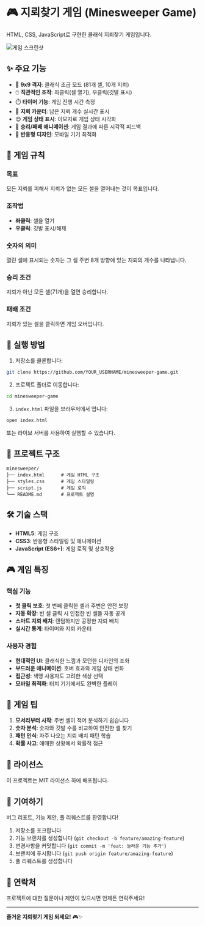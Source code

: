 # 🎮 지뢰찾기 게임 (Minesweeper Game)

HTML, CSS, JavaScript로 구현한 클래식 지뢰찾기 게임입니다.

![게임 스크린샷](https://via.placeholder.com/400x300/667eea/white?text=Minesweeper+Game)

## ✨ 주요 기능

- 🎯 **9x9 격자**: 클래식 초급 모드 (81개 셀, 10개 지뢰)
- 🖱️ **직관적인 조작**: 좌클릭(셀 열기), 우클릭(깃발 표시)
- ⏱️ **타이머 기능**: 게임 진행 시간 측정
- 🚩 **지뢰 카운터**: 남은 지뢰 개수 실시간 표시
- 😊 **게임 상태 표시**: 이모지로 게임 상태 시각화
- 🎊 **승리/패배 애니메이션**: 게임 결과에 따른 시각적 피드백
- 📱 **반응형 디자인**: 모바일 기기 최적화

## 🎯 게임 규칙

### 목표
모든 지뢰를 피해서 지뢰가 없는 모든 셀을 열어내는 것이 목표입니다.

### 조작법
- **좌클릭**: 셀을 열기
- **우클릭**: 깃발 표시/해제

### 숫자의 의미
열린 셀에 표시되는 숫자는 그 셀 주변 8개 방향에 있는 지뢰의 개수를 나타냅니다.

### 승리 조건
지뢰가 아닌 모든 셀(71개)을 열면 승리합니다.

### 패배 조건
지뢰가 있는 셀을 클릭하면 게임 오버입니다.

## 🚀 실행 방법

1. 저장소를 클론합니다:
```bash
git clone https://github.com/YOUR_USERNAME/minesweeper-game.git
```

2. 프로젝트 폴더로 이동합니다:
```bash
cd minesweeper-game
```

3. `index.html` 파일을 브라우저에서 엽니다:
```bash
open index.html
```

또는 라이브 서버를 사용하여 실행할 수 있습니다.

## 📁 프로젝트 구조

```
minesweeper/
├── index.html      # 게임 HTML 구조
├── styles.css      # 게임 스타일링
├── script.js       # 게임 로직
└── README.md       # 프로젝트 설명
```

## 🛠️ 기술 스택

- **HTML5**: 게임 구조
- **CSS3**: 반응형 스타일링 및 애니메이션
- **JavaScript (ES6+)**: 게임 로직 및 상호작용

## 🎮 게임 특징

### 핵심 기능
- **첫 클릭 보호**: 첫 번째 클릭한 셀과 주변은 안전 보장
- **자동 확장**: 빈 셀 클릭 시 인접한 빈 셀들 자동 공개
- **스마트 지뢰 배치**: 랜덤하지만 공정한 지뢰 배치
- **실시간 통계**: 타이머와 지뢰 카운터

### 사용자 경험
- **현대적인 UI**: 클래식한 느낌과 모던한 디자인의 조화
- **부드러운 애니메이션**: 호버 효과와 게임 상태 변화
- **접근성**: 색맹 사용자도 고려한 색상 선택
- **모바일 최적화**: 터치 기기에서도 완벽한 플레이

## 🎯 게임 팁

1. **모서리부터 시작**: 주변 셀이 적어 분석하기 쉽습니다
2. **숫자 분석**: 숫자와 깃발 수를 비교하여 안전한 셀 찾기
3. **패턴 인식**: 자주 나오는 지뢰 배치 패턴 학습
4. **확률 사고**: 애매한 상황에서 확률적 접근

## 📄 라이선스

이 프로젝트는 MIT 라이선스 하에 배포됩니다.

## 🤝 기여하기

버그 리포트, 기능 제안, 풀 리퀘스트를 환영합니다!

1. 저장소를 포크합니다
2. 기능 브랜치를 생성합니다 (`git checkout -b feature/amazing-feature`)
3. 변경사항을 커밋합니다 (`git commit -m 'feat: 놀라운 기능 추가'`)
4. 브랜치에 푸시합니다 (`git push origin feature/amazing-feature`)
5. 풀 리퀘스트를 생성합니다

## 📧 연락처

프로젝트에 대한 질문이나 제안이 있으시면 언제든 연락주세요!

---

**즐거운 지뢰찾기 게임 되세요!** 🎮✨
